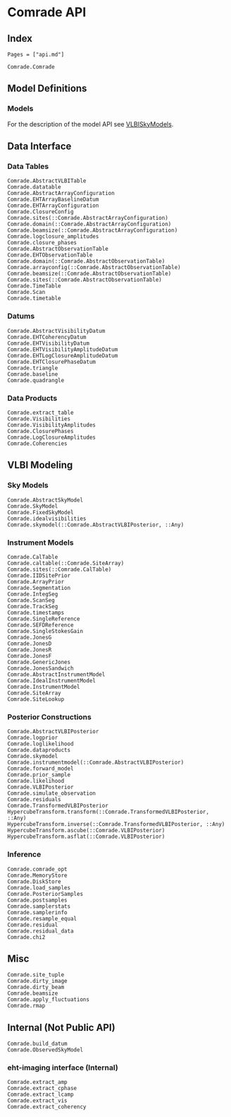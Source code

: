 # Comrade API

## Index

```@index
Pages = ["api.md"]
```

```@docs
Comrade.Comrade
```

## Model Definitions


### Models

For the description of the model API see [VLBISkyModels](https://ehtjulia.github.io/VLBISkyModels.jl/stable/).




## Data Interface


### Data Tables

```@docs
Comrade.AbstractVLBITable
Comrade.datatable
Comrade.AbstractArrayConfiguration
Comrade.EHTArrayBaselineDatum
Comrade.EHTArrayConfiguration
Comrade.ClosureConfig
Comrade.sites(::Comrade.AbstractArrayConfiguration)
Comrade.domain(::Comrade.AbstractArrayConfiguration)
Comrade.beamsize(::Comrade.AbstractArrayConfiguration)
Comrade.logclosure_amplitudes
Comrade.closure_phases
Comrade.AbstractObservationTable
Comrade.EHTObservationTable
Comrade.domain(::Comrade.AbstractObservationTable)
Comrade.arrayconfig(::Comrade.AbstractObservationTable)
Comrade.beamsize(::Comrade.AbstractObservationTable)
Comrade.sites(::Comrade.AbstractObservationTable)
Comrade.TimeTable
Comrade.Scan
Comrade.timetable
```

### Datums

```@docs
Comrade.AbstractVisibilityDatum
Comrade.EHTCoherencyDatum
Comrade.EHTVisibilityDatum
Comrade.EHTVisibilityAmplitudeDatum
Comrade.EHTLogClosureAmplitudeDatum
Comrade.EHTClosurePhaseDatum
Comrade.triangle
Comrade.baseline
Comrade.quadrangle
```

### Data Products

```@docs
Comrade.extract_table
Comrade.Visibilities
Comrade.VisibilityAmplitudes
Comrade.ClosurePhases
Comrade.LogClosureAmplitudes
Comrade.Coherencies
```



## VLBI Modeling

### Sky Models

```@docs
Comrade.AbstractSkyModel
Comrade.SkyModel
Comrade.FixedSkyModel
Comrade.idealvisibilities
Comrade.skymodel(::Comrade.AbstractVLBIPosterior, ::Any)
```

### Instrument Models

```@docs
Comrade.CalTable
Comrade.caltable(::Comrade.SiteArray)
Comrade.sites(::Comrade.CalTable)
Comrade.IIDSitePrior
Comrade.ArrayPrior
Comrade.Segmentation
Comrade.IntegSeg
Comrade.ScanSeg
Comrade.TrackSeg
Comrade.timestamps
Comrade.SingleReference
Comrade.SEFDReference
Comrade.SingleStokesGain
Comrade.JonesG
Comrade.JonesD
Comrade.JonesR
Comrade.JonesF
Comrade.GenericJones
Comrade.JonesSandwich
Comrade.AbstractInstrumentModel
Comrade.IdealInstrumentModel
Comrade.InstrumentModel
Comrade.SiteArray
Comrade.SiteLookup
```


### Posterior Constructions

```@docs
Comrade.AbstractVLBIPosterior
Comrade.logprior
Comrade.loglikelihood
Comrade.dataproducts
Comrade.skymodel
Comrade.instrumentmodel(::Comrade.AbstractVLBIPosterior)
Comrade.forward_model
Comrade.prior_sample
Comrade.likelihood
Comrade.VLBIPosterior
Comrade.simulate_observation
Comrade.residuals
Comrade.TransformedVLBIPosterior
HypercubeTransform.transform(::Comrade.TransformedVLBIPosterior, ::Any)
HypercubeTransform.inverse(::Comrade.TransformedVLBIPosterior, ::Any)
HypercubeTransform.ascube(::Comrade.VLBIPosterior)
HypercubeTransform.asflat(::Comrade.VLBIPosterior)
```

### Inference
```@docs
Comrade.comrade_opt
Comrade.MemoryStore
Comrade.DiskStore
Comrade.load_samples
Comrade.PosteriorSamples
Comrade.postsamples
Comrade.samplerstats
Comrade.samplerinfo
Comrade.resample_equal
Comrade.residual
Comrade.residual_data
Comrade.chi2
```

## Misc

```@docs
Comrade.site_tuple
Comrade.dirty_image
Comrade.dirty_beam
Comrade.beamsize
Comrade.apply_fluctuations
Comrade.rmap
```

## Internal (Not Public API)

```@docs
Comrade.build_datum
Comrade.ObservedSkyModel
```

### eht-imaging interface (Internal)

```@docs
Comrade.extract_amp
Comrade.extract_cphase
Comrade.extract_lcamp
Comrade.extract_vis
Comrade.extract_coherency
```


